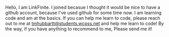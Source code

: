 Hello, I am LinkFinite. I joined becasue I thought it would be nice to have a github account, because I've used github for some time now. I am learning code and am at the basics.
If you can help me learn to code, please reach out to me at tmhubbartt@students.wcpss.net and help me learn to code!
By the way, if you have anything to recommend to me, Please send me it!
